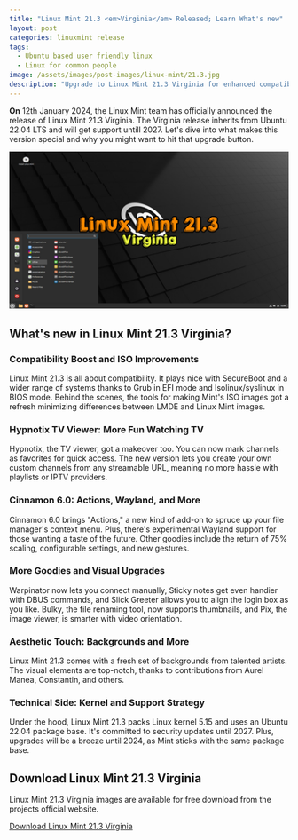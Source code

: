 ```yaml
---
title: "Linux Mint 21.3 <em>Virginia</em> Released; Learn What's new"
layout: post
categories: linuxmint release
tags:
  - Ubuntu based user friendly linux
  - Linux for common people
image: /assets/images/post-images/linux-mint/21.3.jpg
description: "Upgrade to Linux Mint 21.3 Virginia for enhanced compatibility, Hypnotix TV upgrades, Cinnamon 6.0 features, and a visual feast with new backgrounds. Enjoy support until 2027!"
---
```


**On** 12th January 2024, the Linux Mint team has officially announced the release of Linux Mint 21.3 Virginia. The Virginia release inherits from Ubuntu 22.04 LTS and will get support untill 2027. Let's dive into what makes this version special and why you might want to hit that upgrade button.

![Linux Mint 21.3 Virginia featured image](/assets/images/post-images/linux-mint/21.3.jpg)

## What's new in Linux Mint 21.3 Virginia?

### Compatibility Boost and ISO Improvements
Linux Mint 21.3 is all about compatibility. It plays nice with SecureBoot and a wider range of systems thanks to Grub in EFI mode and Isolinux/syslinux in BIOS mode. Behind the scenes, the tools for making Mint's ISO images got a refresh minimizing differences between LMDE and Linux Mint images.

### Hypnotix TV Viewer: More Fun Watching TV

Hypnotix, the TV viewer, got a makeover too. You can now mark channels as favorites for quick access. The new version lets you create your own custom channels from any streamable URL, meaning no more hassle with playlists or IPTV providers.

### Cinnamon 6.0: Actions, Wayland, and More

Cinnamon 6.0 brings "Actions," a new kind of add-on to spruce up your file manager's context menu. Plus, there's experimental Wayland support for those wanting a taste of the future. Other goodies include the return of 75% scaling, configurable settings, and new gestures.

### More Goodies and Visual Upgrades

Warpinator now lets you connect manually, Sticky notes get even handier with DBUS commands, and Slick Greeter allows you to align the login box as you like. Bulky, the file renaming tool, now supports thumbnails, and Pix, the image viewer, is smarter with video orientation.

### Aesthetic Touch: Backgrounds and More

Linux Mint 21.3 comes with a fresh set of backgrounds from talented artists. The visual elements are top-notch, thanks to contributions from Aurel Manea, Constantin, and others.

### Technical Side: Kernel and Support Strategy

Under the hood, Linux Mint 21.3 packs Linux kernel 5.15 and uses an Ubuntu 22.04 package base. It's committed to security updates until 2027. Plus, upgrades will be a breeze until 2024, as Mint sticks with the same package base.

## Download Linux Mint 21.3 Virginia
Linux Mint 21.3 Virginia images are available for free download from the projects official website.

<a class="download" href="https://linuxmint.com/edition.php?id=311">Download Linux Mint 21.3 Virginia</a>
